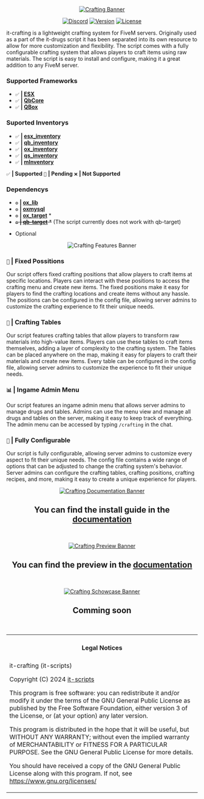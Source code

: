 <div align="center">

[![Crafting Banner](https://i.imgur.com/8bJSAW7.png)](https://github.com/it-scripts/it-crafting?tab=readme-ov-file#it-crafting "Go to repo")

</div>

<div align="center">

[![Discord](https://img.shields.io/badge/Discord%20-Join%20now-blue?logo=discord)](https://discord.gg/4KtC77WMPK)
[![Version](https://img.shields.io/github/v/release/it-scripts/it-crafting?logo=github)]()
[![License](https://img.shields.io/github/license/it-scripts/it-crafting?logo=github)]()

</div>

it-crafting is a lightweight crafting system for FiveM servers. Originally used as a part of the it-drugs script it has been separated into its own resource to allow for more customization and flexibility. The script comes with a fully configurable crafting system that allows players to craft items using raw materials. The script is easy to install and configure, making it a great addition to any FiveM server.

### Supported Frameworks
- `✅` **| [ESX](https://github.com/esx-framework/esx_core)**
- `✅` **| [QbCore](https://github.com/qbcore-framework/qb-core)**
- `✅` **| [QBox](https://github.com/Qbox-project/qbx_core)**

### Suported Inventorys
- `✅` **| [esx_inventory](https://github.com/esx-framework/esx_core)**
- `✅` **| [qb_inventory](https://github.com/qbcore-framework/qb-inventory)**
- `✅` **| [ox_inventory](https://github.com/overextended/ox_inventory)**
- `✅` **| [qs_inventory](https://www.quasar-store.com/de/package/6304046?image=0)**
- `✅` **| [mInventory](https://codem.tebex.io/package/5900973)**

`✅` **| Supported** `🔧` **| Pending** `❌` **| Not Supported**

### Dependencys
- `⚙️` **| [ox_lib](https://github.com/overextended/ox_lib)**
- `⚙️` **| [oxmysql](https://github.com/overextended/oxmysql)**
- `⚙️` **| [ox_target](https://github.com/overextended/ox_target)** *
- ~~`⚙️` **| [qb-target](https://github.com/qbcore-framework/qb-target)** *~~ (The script currently does not work with qb-target)

* Optional

<div align="center">

![Crafting Features Banner](https://i.imgur.com/YpH9qFq.png)

</div>

### `📍` **| Fixed Possitions**
Our script offers fixed crafting positions that allow players to craft items at specific locations. 
Players can interact with these positions to access the crafting menu and create new items.
The fixed positions make it easy for players to find the crafting locations and create items without any hassle. The positions can be configured in the config file, allowing server admins to customize the crafting experience to fit their unique needs.

### `🔨` **| Crafting Tables**
Our script features crafting tables that allow players to transform raw materials into high-value items. Players can use these tables to craft items themselves, adding a layer of complexity to the crafting system. The Tables can be placed anywhere on the map, making it easy for players to craft their materials and create new items. Every table can be configured in the config file, allowing server admins to customize the experience to fit their unique needs.

### `📊` **| Ingame Admin Menu**
Our script features an ingame admin menu that allows server admins to manage drugs and tables. Admins can use the menu view and manage all drugs and tables on the server, making it easy to keep track of everything. The admin menu can be accessed by typing `/crafting` in the chat.

### `🔧` **| Fully Configurable**
Our script is fully configurable, allowing server admins to customize every aspect to fit their unique needs. The config file contains a wide range of options that can be adjusted to change the crafting system's behavior. Server admins can configure the crafting tables, crafting positions, crafting recipes, and more, making it easy to create a unique experience for players.

<div align="center">

[![Crafting Documentation Banner](https://i.imgur.com/Er2hqzn.png)](https://docs.it-scripts.com/it-crafting)

## You can find the install guide in the [documentation](https://docs.it-scripts.com/scripts/it-crafting)
<br>
</div>

<div align="center">

[![Crafting Preview Banner](https://i.imgur.com/Ap8LwL5.png)](https://docs.it-scripts.com/it-crafting/config-preview)
## You can find the preview in the [documentation](https://docs.it-scripts.com/it-crafting/config-preview)
<br>
</div>


<div align="center">

[![Crafting Schowcase Banner](https://i.imgur.com/ECheb1f.png)](https://www.youtube.com)
## Comming soon

<br>
<table><tr><td><h4 align='center'>Legal Notices</h4></tr></td>
<tr><td>
it-crafting (it-scripts)

Copyright (C) 2024 [it-scripts](https://github.com/it-scripts)

This program is free software: you can redistribute it and/or modify
it under the terms of the GNU General Public License as published by
the Free Software Foundation, either version 3 of the License, or
(at your option) any later version.


This program is distributed in the hope that it will be useful,
but WITHOUT ANY WARRANTY; without even the implied warranty of
MERCHANTABILITY or FITNESS FOR A PARTICULAR PURPOSE.  See the
GNU General Public License for more details.


You should have received a copy of the GNU General Public License
along with this program.
If not, see <https://www.gnu.org/licenses/>
</td></tr></table>
